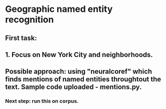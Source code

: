 # Geographic named entity recognition 

## First task:
## 1. Focus on New York City and neighborhoods.

## Possible approach: using "neuralcoref" which finds mentions of named entities throughtout the text. Sample code uploaded - mentions.py.

### Next step: run this on corpus.
